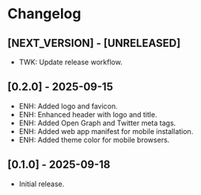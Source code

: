 # Changelog

## [NEXT_VERSION] - [UNRELEASED]
* TWK: Update release workflow.

## [0.2.0] - 2025-09-15
* ENH: Added logo and favicon.
* ENH: Enhanced header with logo and title.
* ENH: Added Open Graph and Twitter meta tags.
* ENH: Added web app manifest for mobile installation.
* ENH: Added theme color for mobile browsers.

## [0.1.0] - 2025-09-18
* Initial release.
